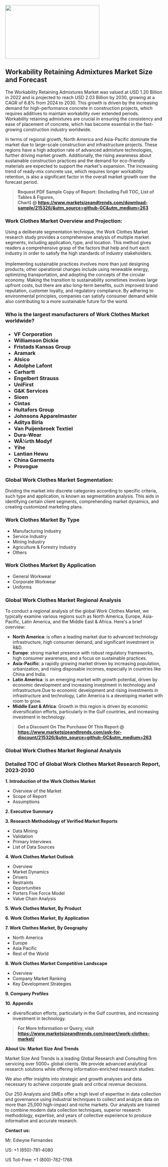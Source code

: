 <p><img class="alignnone size-medium wp-image-20088" src="https://ffe5etoiles.com/wp-content/uploads/2024/12/MST1-300x171.png" alt="" width="300" height="171" /></p><h2>Workability Retaining Admixtures Market Size and Forecast</h2><p>The Workability Retaining Admixtures Market was valued at USD 1.20 Billion in 2022 and is projected to reach USD 2.03 Billion by 2030, growing at a CAGR of 6.8% from 2024 to 2030. This growth is driven by the increasing demand for high-performance concrete in construction projects, which requires additives to maintain workability over extended periods. Workability retaining admixtures are crucial in ensuring the consistency and ease of placement of concrete, which has become essential in the fast-growing construction industry worldwide.</p><p>In terms of regional growth, North America and Asia-Pacific dominate the market due to large-scale construction and infrastructure projects. These regions have a high adoption rate of advanced admixture technologies, further driving market growth. Additionally, the rising awareness about sustainable construction practices and the demand for eco-friendly materials are expected to support the market's expansion. The increasing trend of ready-mix concrete use, which requires longer workability retention, is also a significant factor in the overall market growth over the forecast period.</p></p><blockquote id="" class=""><strong>Request PDF Sample Copy of Report: (Including Full TOC, List of Tables &amp; Figures, Chart)&nbsp;@&nbsp;<strong><a href="https://www.marketsizeandtrends.com/download-sample/215326/&utm_source=github-GC&utm_medium=263" target="_blank">https://www.marketsizeandtrends.com/download-sample/215326/&utm_source=github-GC&utm_medium=263</a></strong></strong></blockquote><h3 id="" class="">Work Clothes Market&nbsp;Overview and Projection:</h3><p id="" class="">Using a deliberate segmentation technique, the Work Clothes Market research study provides a comprehensive analysis of multiple market segments, including application, type, and location. This method gives readers a comprehensive grasp of the factors that help and hurt each industry in order to satisfy the high standards of industry stakeholders. <br /> <br />Implementing sustainable practices involves more than just designing products; other operational changes include using renewable energy, optimizing transportation, and adopting the concepts of the circular economy. Making the transition to sustainability sometimes involves large upfront costs, but there are also long-term benefits, such improved brand reputation, customer loyalty, and regulatory compliance. By adhering to environmental principles, companies can satisfy consumer demand while also contributing to a more sustainable future for the world.</p><h3 id="" class="">Who is the largest manufacturers of&nbsp;Work Clothes Market worldwide?</h3><h3 class=""><p><ul><li>VF Corporation </li><li> Williamson Dickie </li><li> Fristads Kansas Group </li><li> Aramark </li><li> Alsico </li><li> Adolphe Lafont </li><li> Carhartt </li><li> Engelbert Strauss </li><li> UniFirst </li><li> G&K Services </li><li> Sioen </li><li> Cintas </li><li> Hultafors Group </li><li> Johnsons Apparelmaster </li><li> Aditya Birla </li><li> Van Puijenbroek Textiel </li><li> Dura-Wear </li><li> WÃ¼rth Modyf </li><li> Yihe </li><li> Lantian Hewu </li><li> China Garments </li><li> Provogue</li></ul></p></h3><h3 id="" class="">Global&nbsp;Work Clothes Market Segmentation:</h3><p id="" class="">Dividing the market into discrete categories according to specific criteria, such type and application, is known as segmentation analysis. This aids in identifying certain client segments, comprehending market dynamics, and creating customized marketing plans.</p><h3 id="" class="">Work Clothes Market&nbsp;By Type</h3><p><p><ul><li>Manufacturing Industry</li><li> Service Industry</li><li> Mining Industry</li><li> Agriculture & Forestry Industry</li><li> Others</p></li></ul></p></p><h3 id="" class="">Work Clothes Market&nbsp;By Application</h3><p class=""><p><ul><li>General Workwear</li><li> Corporate Workwear</li><li> Uniforms</li></ul></p></p><h3 id="" class="">Global Work Clothes Market Regional Analysis</h3><p id="" class="">To conduct a regional analysis of the global Work Clothes Market, we typically examine various regions such as North America, Europe, Asia-Pacific, Latin America, and the Middle East &amp; Africa. Here's a brief overview:</p><ul><li><strong>North America</strong>: is often a leading market due to advanced technology infrastructure, high consumer demand, and significant investment in R&amp;D.</li><li><strong>Europe</strong>: strong market presence with robust regulatory frameworks, high consumer awareness, and a focus on sustainable practices.</li><li><strong>Asia-Pacific</strong>: a rapidly growing market driven by increasing population, urbanization, and rising disposable incomes, especially in countries like China and India.</li><li><strong>Latin America</strong>: is an emerging market with growth potential, driven by economic development and increasing investment in technology and infrastructure.Due to economic development and rising investments in infrastructure and technology, Latin America is a developing market with room to grow.</li><li><strong>Middle East &amp; Africa</strong>: Growth in this region is driven by economic diversification efforts, particularly in the Gulf countries, and increasing investment in technology.</li></ul><blockquote id="" class=""><strong>Get a Discount On The Purchase Of This Report @ <strong><a href="https://www.marketsizeandtrends.com/ask-for-discount/215326/&utm_source=github-GC&utm_medium=263" target="_blank">https://www.marketsizeandtrends.com/ask-for-discount/215326/&utm_source=github-GC&utm_medium=263</a></strong></strong></blockquote><h3 id="" class="">Global Work Clothes Market Regional Analysis</h3><h3 id="" class="">Detailed TOC of Global Work Clothes Market Research Report, 2023-2030</h3><p id="" class=""><strong>1. Introduction of the Work Clothes Market</strong></p><ul><li>Overview of the Market</li><li>Scope of Report</li><li>Assumptions</li></ul><p id="" class=""><strong>2. Executive Summary</strong></p><p id="" class=""><strong>3. Research Methodology of Verified Market Reports</strong></p><ul><li>Data Mining</li><li>Validation</li><li>Primary Interviews</li><li>List of Data Sources</li></ul><p id="" class=""><strong>4. Work Clothes Market Outlook</strong></p><ul><li>Overview</li><li>Market Dynamics</li><li>Drivers</li><li>Restraints</li><li>Opportunities</li><li>Porters Five Force Model</li><li>Value Chain Analysis</li></ul><p id="" class=""><strong>5. Work Clothes Market, By Product</strong></p><p id="" class=""><strong>6. Work Clothes Market, By Application</strong></p><p id="" class=""><strong>7. Work Clothes Market, By Geography</strong></p><ul><li>North America</li><li>Europe</li><li>Asia Pacific</li><li>Rest of the World</li></ul><p id="" class=""><strong>8. Work Clothes Market Competitive Landscape</strong></p><ul><li>Overview</li><li>Company Market Ranking</li><li>Key Development Strategies</li></ul><p id="" class=""><strong>9. Company Profiles</strong></p><p id="" class=""><strong>10. Appendix</strong></p><ul><li>diversification efforts, particularly in the Gulf countries, and increasing investment in technology.</li></ul><blockquote id="" class=""><strong>For More Information or Query, visit <strong><strong><a href="https://www.marketsizeandtrends.com/report/work-clothes-market/" target="_blank">https://www.marketsizeandtrends.com/report/work-clothes-market/</a></strong></strong></strong></blockquote><p id="" class=""><strong>About Us: Market Size And Trends</strong></p><p id="" class="">Market Size And Trends is a leading Global Research and Consulting firm servicing over 5000+ global clients. We provide advanced analytical research solutions while offering information-enriched research studies.</p><p id="" class="">We also offer insights into strategic and growth analyses and data necessary to achieve corporate goals and critical revenue decisions.</p><p id="" class="">Our 250 Analysts and SMEs offer a high level of expertise in data collection and governance using industrial techniques to collect and analyze data on more than 25,000 high-impact and niche markets. Our analysts are trained to combine modern data collection techniques, superior research methodology, expertise, and years of collective experience to produce informative and accurate research.</p><p id="" class=""><strong>Contact us:</strong></p><p id="" class="">Mr. Edwyne Fernandes</p><p id="" class="">US: +1 (650)-781-4080</p><p id="" class="">US Toll-Free: +1 (800)-782-1768</p>

